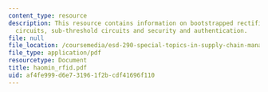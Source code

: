```yaml
---
content_type: resource
description: This resource contains information on bootstrapped rectifier,adiabatic
  circuits, sub-threshold circuits and security and authentication.
file: null
file_location: /coursemedia/esd-290-special-topics-in-supply-chain-management-spring-2005/af4fe999d6e731961f2bcdf41696f110_haomin_rfid.pdf
file_type: application/pdf
resourcetype: Document
title: haomin_rfid.pdf
uid: af4fe999-d6e7-3196-1f2b-cdf41696f110
---
```

